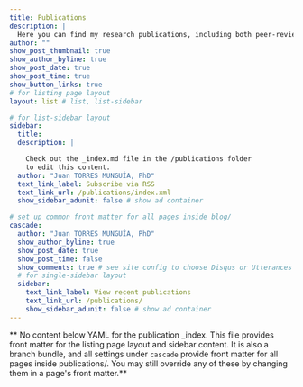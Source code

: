 ```yaml
---
title: Publications
description: |
  Here you can find my research publications, including both peer-reviewed and working papers with links to PDF files, data, and code.
author: ""
show_post_thumbnail: true
show_author_byline: true
show_post_date: true
show_post_time: true
show_button_links: true
# for listing page layout
layout: list # list, list-sidebar

# for list-sidebar layout
sidebar: 
  title: 
  description: |

    Check out the _index.md file in the /publications folder 
    to edit this content. 
  author: "Juan TORRES MUNGUÍA, PhD"
  text_link_label: Subscribe via RSS
  text_link_url: /publications/index.xml
  show_sidebar_adunit: false # show ad container

# set up common front matter for all pages inside blog/
cascade:
  author: "Juan TORRES MUNGUÍA, PhD"
  show_author_byline: true
  show_post_date: true
  show_post_time: false
  show_comments: true # see site config to choose Disqus or Utterances
  # for single-sidebar layout
  sidebar:
    text_link_label: View recent publications
    text_link_url: /publications/
    show_sidebar_adunit: false # show ad container
---
```


** No content below YAML for the publication _index. This file provides front matter for the listing page layout and sidebar content. It is also a branch bundle, and all settings under `cascade` provide front matter for all pages inside publications/. You may still override any of these by changing them in a page's front matter.**
